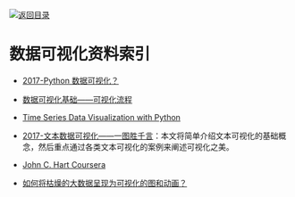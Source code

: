 [![返回目录](https://parg.co/UGo)](https://parg.co/b4z) 
 


 


 


 



# 数据可视化资料索引



- [2017-Python 数据可视化？](https://parg.co/b2a)

- [数据可视化基础——可视化流程](http://geekplux.com/2017/01/01/basics-of-data-visualization-the-process-model.html)

- [Time Series Data Visualization with Python](http://machinelearningmastery.com/time-series-data-visualization-with-python/?utm_source=tuicool&utm_medium=referral)
 
- [2017-文本数据可视化——一图胜千言](http://geekplux.com/2017/06/26/text-data-visualization.html)：本文将简单介绍文本可视化的基础概念，然后重点通过各类文本可视化的案例来阐述可视化之美。 



- [John C. Hart Coursera](https://zh.coursera.org/learn/datavisualization)

- [如何将枯燥的大数据呈现为可视化的图和动画？](http://6me.us/PcSM)
